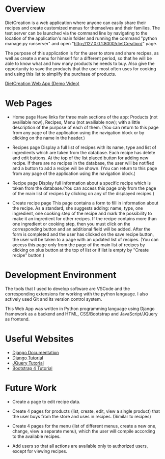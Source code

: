 # Overview

DietCreation is a web application where anyone can easily share their recipes and create customized menus for themselves and their families.
The test server can be launched via the command line by navigating to the location of the application's main folder and running the command "python manage.py runserver" and open "http://127.0.0.1:8000/dietCreation/" page.

The purpose of this application is for the user to store and share recipes, as well as create a menu for himself for a different period, so that he will be able to know what and how many products he needs to buy. Also give the opportunity to save the products that the user most often uses for cooking and using this list to simplify the purchase of products.

[DietCreation Web App (Demo Video)](https://youtu.be/flPvAKhSEWs)

# Web Pages

* Home page
    Have links for three main sections of the app: Products (not availiable now), Recipes, Menu (not availiable now); with a little description of the purpose of each of them. (You can return to this page from any page of the application using the navigation block or by clicking on the name in the header.)

* Recipes page
    Display a full list of recipes with its name, type and list of ingredients which are taken from the database. Each recipe has delete and edit buttons. At the top of the list placed button for adding new recipe. If there are no recipes in the database, the user will be notified and a button to add a recipe will be shown. (You can return to this page from any page of the application using the navigation block.)

* Recipe page
    Display full information about a specific recipe which is taken from the database.(You can access this page only from the page of the main list of recipes by clicking on any of the displayed recipes.)
* Create recipe page
    This page contains a form to fill in information about the recipe. As a standard, she suggests adding: name, type, one ingredient, one cooking step of the recipe and mark the possibility to make it an ingredient for other recipes. If the recipe contains more than one ingredient or cooking step, then you must click on the corresponding button and an additional field will be added. After the form is completed and the user has clicked on the save recipe button, the user will be taken to a page with an updated list of recipes. (You can access this page only from the page of the main list of recipes by clicking on plus button at the top of list or if list is empty by "Create recipe" button.)

# Development Environment

The tools that I used to develop software are VSCode and the corresponding extensions for working with the python language. I also actively used Git and its version control system.

This Web App was written in Python programming language using Django framework as a backend and HTML, CSS/Bootstrap and JavaScript/JQuery as frontend.

# Useful Websites

* [Django Documentation](https://docs.djangoproject.com/en/4.0/)
* [Django Tutorial](https://www.w3schools.com/django/index.php)
* [JQuery Tutorial](https://www.w3schools.com/jquery/default.asp)
* [Bootstrap 4 Tutorial](https://www.w3schools.com/bootstrap4/default.asp)

# Future Work

* Create a page to edit recipe data.

* Create 4 pages for products (list, create, edit, view a single product) that the user buys from the store and uses in recipes. (Similar to recipes)

* Create 4 pages for the menu (list of different menus, create a new one, change, view a separate menu), which the user will compile according to the available recipes.

* Add users so that all actions are available only to authorized users, except for viewing recipes.